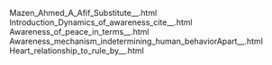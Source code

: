 Mazen_Ahmed_A_Afif_Substitute__.html
Introduction_Dynamics_of_awareness_cite__.html
Awareness_of_peace_in_terms__.html
Awareness_mechanism_indetermining_human_behaviorApart__.html
Heart_relationship_to_rule_by__.html